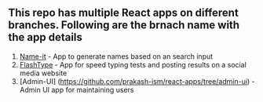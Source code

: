## This repo has multiple React apps on different branches. Following are the brnach name with the app details

1. [Name-it](https://github.com/prakash-ism/react-apps/tree/name-it-app) - App to generate names based on an search input
2. [FlashType](https://github.com/prakash-ism/react-apps/tree/flashtype) - App for speed typing tests and posting results on a social media website
3. [Admin-UI] (https://github.com/prakash-ism/react-apps/tree/admin-ui) - Admin UI app for maintaining users
